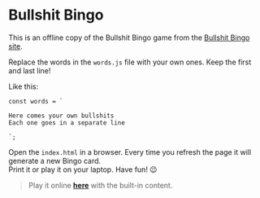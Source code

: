 # Bullshit Bingo

This is an offline copy of the Bullshit Bingo game from the [Bullshit Bingo site](https://www.bullshitbingo.net/).  

Replace the words in the `words.js` file with your own ones. Keep the first and last line!

Like this:
```
const words = `

Here comes your own bullshits
Each one goes in a separate line

`;
```

Open the `index.html` in a browser. Every time you refresh the page it will generate a new Bingo card.  
Print it or play it on your laptop. Have fun! :wink:

> Play it online **[here](https://cdn.rawgit.com/domahidizoltan/bullshit-bingo/rawgit/index.html)** with the built-in content.